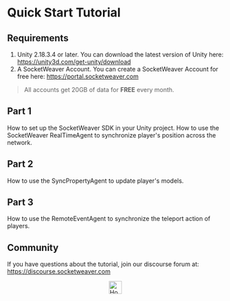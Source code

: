 # Quick Start Tutorial

## Requirements
1. Unity 2.18.3.4 or later. You can download the latest version of Unity here: https://unity3d.com/get-unity/download
2. A SocketWeaver Account. You can create a SocketWeaver Account for free here: https://portal.socketweaver.com

> All accounts get 20GB of data for **FREE** every month. 

## Part 1
How to set up the SocketWeaver SDK in your Unity project. 
How to use the SocketWeaver RealTimeAgent to synchronize player's position across the network.

## Part 2
How to use the SyncPropertyAgent to update player's models.

## Part 3
How to use the RemoteEventAgent to synchronize the teleport action of players.

## Community
If you have questions about the tutorial, join our discourse forum at: https://discourse.socketweaver.com

<div >
<a href="https://www.socketweaver.com"><img style="display: block; margin-left: auto; margin-right: auto;" src="https://sw-router.sfo2.cdn.digitaloceanspaces.com/landing/logo-dark-text-300.png" height="30px" alt="Home"></a>
</div>
